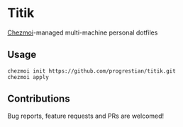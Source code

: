 # Titik

[Chezmoi](https://www.chezmoi.io/)-managed multi-machine personal dotfiles

## Usage

```
chezmoi init https://github.com/progrestian/titik.git
chezmoi apply
```

## Contributions

Bug reports, feature requests and PRs are welcomed!

